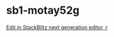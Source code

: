 # sb1-motay52g

[Edit in StackBlitz next generation editor ⚡️](https://stackblitz.com/~/github.com/RabiBoltLovable/sb1-motay52g)
